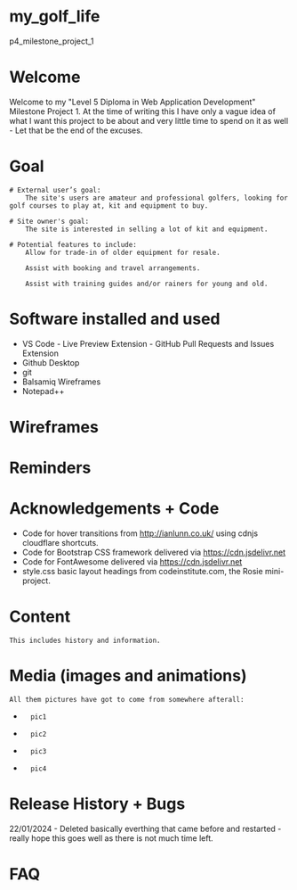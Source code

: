 # my_golf_life
 p4_milestone_project_1

# Welcome
Welcome to my "Level 5 Diploma in Web Application Development" Milestone Project 1.
At the time of writing this I have only a vague idea of what I want this project to be about and very little time to spend on it as well - Let that be the end of the excuses.

# Goal
	# External user’s goal:
		The site's users are amateur and professional golfers, looking for golf courses to play at, kit and equipment to buy.

	# Site owner's goal:
		The site is interested in selling a lot of kit and equipment.

	# Potential features to include:
		Allow for trade-in of older equipment for resale.

		Assist with booking and travel arrangements.

		Assist with training guides and/or rainers for young and old.

# Software installed and used
- 	VS Code
		- Live Preview Extension
		- GitHub Pull Requests and Issues Extension
- 	Github Desktop
- 	git 
- 	Balsamiq Wireframes
- 	Notepad++
	
# Wireframes

# Reminders

# Acknowledgements + Code
- 	Code for hover transitions from http://ianlunn.co.uk/ using cdnjs cloudflare shortcuts.
- 	Code for Bootstrap CSS framework delivered via https://cdn.jsdelivr.net
- 	Code for FontAwesome delivered via https://cdn.jsdelivr.net
- 	style.css basic layout headings from codeinstitute.com, the Rosie mini-project.
	
# Content
	This includes history and information.
		

# Media (images and animations)
	All them pictures have got to come from somewhere afterall:
- 		pic1
- 		pic2
- 		pic3
- 		pic4
	
# Release History + Bugs
22/01/2024 - Deleted basically everthing that came before and restarted - really hope this goes well as there is not much time left.
# FAQ

